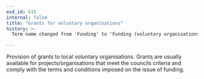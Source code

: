 ```yaml
---
esd_id: 615
internal: false
title: "Grants for voluntary organisations"
history: >-
  Term name changed from 'Funding' to 'Funding (voluntary organisations)' and scope notes added in version 2.02. Term name changed from 'Funding (voluntary organisations)' to 'Grants - voluntary organisations' in version 3.00. name changed to 'Grants for voluntary organisations' in version 4.00.

---
```


Provision of grants to local voluntary organisations.  Grants are usually available for projects/organisations that meet the councils criteria and comply with the terms and conditions imposed on the issue of funding.

